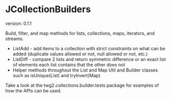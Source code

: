 JCollectionBuilders
==============
version: 0.1.1

Build, filter, and map methods for lists, collections, maps, iterators, and streams. 
* ListAdd - add items to a collection with strict constraints on what can be added (duplicate values allowed or not, null allowed or not, etc.)
* ListDiff - compare 2 lists and return symmetric difference or an exact list of elements each list contains that the other does not
* Helper methods throughout the List and Map Util and Builder classes such as isUnique(List) and tryInvert(Map)

Take a look at the twg2.collections.builder.tests package for examples of how the APIs can be used.

